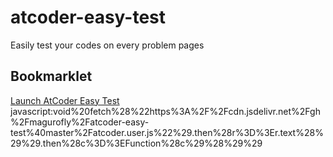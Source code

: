 # atcoder-easy-test
Easily test your codes on every problem pages

## Bookmarklet
[Launch AtCoder Easy Test](javascript:void%20fetch%28%22https%3A%2F%2Fcdn.jsdelivr.net%2Fgh%2Fmagurofly%2Fatcoder-easy-test%40master%2Fatcoder.user.js%22%29.then%28r%3D%3Er.text%28%29%29.then%28c%3D%3EFunction%28c%29%28%29%29)
javascript:void%20fetch%28%22https%3A%2F%2Fcdn.jsdelivr.net%2Fgh%2Fmagurofly%2Fatcoder-easy-test%40master%2Fatcoder.user.js%22%29.then%28r%3D%3Er.text%28%29%29.then%28c%3D%3EFunction%28c%29%28%29%29
